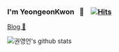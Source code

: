 


### I'm YeongeonKwon &nbsp; 👋  &nbsp;&nbsp;  [![Hits](https://hits.seeyoufarm.com/api/count/incr/badge.svg?url=https%3A%2F%2Fgithub.com%2Fkyu9341&count_bg=%23FFD468&title_bg=%23ABAEA2&icon=known.svg&icon_color=%23FFFCED&title=hits&edge_flat=false)](https://hits.seeyoufarm.com)

[Blog 📙](https://kyu9341.github.io/)

![권영언's github stats](https://github-readme-stats.vercel.app/api?username=kyu9341&show_icons=true&theme=gruvbox)







<!--
**kyu9341/kyu9341** is a ✨ _special_ ✨ repository because its `README.md` (this file) appears on your GitHub profile.

Here are some ideas to get you started:

- 🔭 I’m currently working on ...
- 🌱 I’m currently learning ...
- 👯 I’m looking to collaborate on ...
- 🤔 I’m looking for help with ...
- 💬 Ask me about ...
- 📫 How to reach me: ...
- 😄 Pronouns: ...
- ⚡ Fun fact: ...
-->

